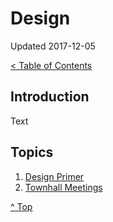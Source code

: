 <head>
</head>

# Design

Updated 2017-12-05

[< Table of Contents][0]

## Introduction

Text

## Topics

1. [Design Primer][1]
2. [Townhall Meetings][2]

[^ Top][99]

[0]: ../README.md
[1]: design_primer.md
[2]: townhall_meetings.md
[99]: README.md
